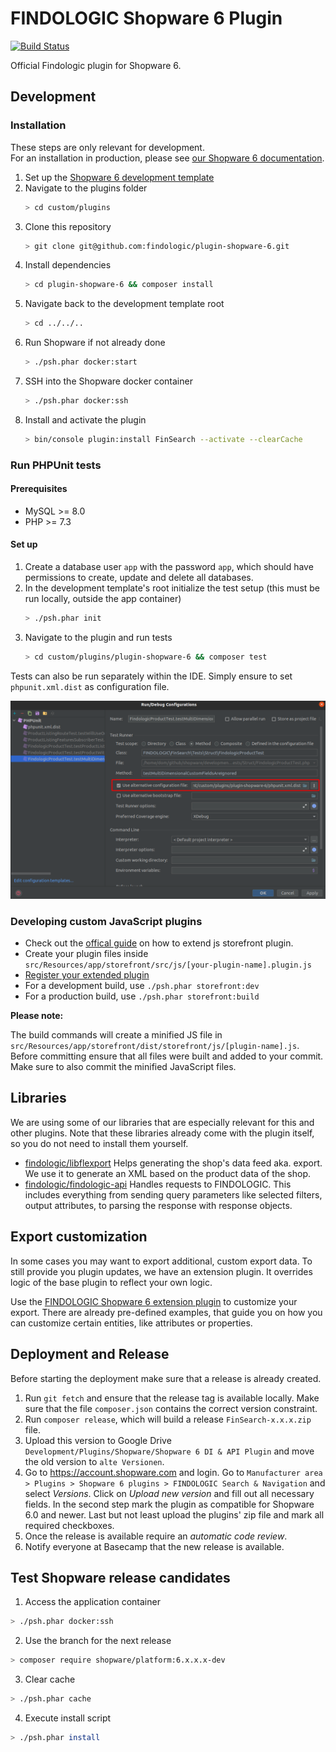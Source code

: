 # FINDOLOGIC Shopware 6 Plugin

[![Build Status](https://github.com/findologic/plugin-shopware-6/workflows/PHPUnit/badge.svg?branch=main)](https://github.com/findologic/plugin-shopware-6/actions)

Official Findologic plugin for Shopware 6.

## Development

### Installation

These steps are only relevant for development.  
For an installation in production, please see [our Shopware 6 documentation](https://docs.findologic.com/doku.php?id=integration_documentation:plugin:en:integration:shopware_6).

1. Set up the [Shopware 6 development template](https://developer.shopware.com/docs/guides/installation/docker)
2. Navigate to the plugins folder
   ```bash
   > cd custom/plugins
   ```
3. Clone this repository
   ```bash
   > git clone git@github.com:findologic/plugin-shopware-6.git
   ```
4. Install dependencies
   ```bash
   > cd plugin-shopware-6 && composer install
   ```
5. Navigate back to the development template root
   ```bash
   > cd ../../..
   ```
6. Run Shopware if not already done
   ```bash
   > ./psh.phar docker:start
   ```
7. SSH into the Shopware docker container
   ```bash
   > ./psh.phar docker:ssh
   ```
8. Install and activate the plugin
   ```bash
   > bin/console plugin:install FinSearch --activate --clearCache
   ```

### Run PHPUnit tests

#### Prerequisites

* MySQL >= 8.0
* PHP >= 7.3

#### Set up

1. Create a database user `app` with the password `app`, which should have permissions to create,
   update and delete all databases.
2. In the development template's root initialize the test setup (this must be run locally, outside the app container)
   ```bash
   > ./psh.phar init
   ```
3. Navigate to the plugin and run tests
   ```bash
   > cd custom/plugins/plugin-shopware-6 && composer test
   ```

Tests can also be run separately within the IDE. Simply ensure to set `phpunit.xml.dist` as configuration file.

![PHPUnit configuration](docs/images/phpunit_configuration.png)

### Developing custom JavaScript plugins

- Check out the
  [offical guide](https://docs.shopware.com/en/shopware-platform-dev-en/how-to/extend-core-js-storefront-plugin)
  on how to extend js storefront plugin.
- Create your plugin files inside
  `src/Resources/app/storefront/src/js/[your-plugin-name].plugin.js`
- [Register your extended plugin](https://docs.shopware.com/en/shopware-platform-dev-en/how-to/extend-core-js-storefront-plugin#register-your-extended-plugin)
- For a development build, use `./psh.phar storefront:dev`
- For a production build, use `./psh.phar storefront:build`

**Please note:**

The build commands will create a minified JS file in `src/Resources/app/storefront/dist/storefront/js/[plugin-name].js`.
Before committing ensure that all files were built and added to your commit. Make sure to also commit the minified
JavaScript files.

## Libraries

We are using some of our libraries that are especially relevant for this and other plugins.
Note that these libraries already come with the plugin itself, so you do not need to
install them yourself.

* [findologic/libflexport](https://github.com/findologic/libflexport) Helps generating
 the shop's data feed aka. export. We use it to generate an XML based on the product data
 of the shop.
* [findologic/findologic-api](https://github.com/findologic/findologic-api) Handles requests
 to FINDOLOGIC. This includes everything from sending query parameters like selected filters,
 output attributes, to parsing the response with response objects.

## Export customization

In some cases you may want to export additional, custom export data. To still provide you
plugin updates, we have an extension plugin. It overrides logic of the base plugin to reflect
your own logic.

Use the [FINDOLOGIC Shopware 6 extension plugin](https://github.com/findologic/plugin-shopware-6-extension) to customize your export. There are already pre-defined examples, that
guide you on how you can customize certain entities, like attributes or properties.

## Deployment and Release
Before starting the deployment make sure that a release is already created.

1. Run `git fetch` and ensure that the release tag is available locally. Make sure
 that the file `composer.json` contains the correct version constraint.
1. Run `composer release`, which will build a release `FinSearch-x.x.x.zip` file.
1. Upload this version to Google Drive `Development/Plugins/Shopware/Shopware 6 DI & API Plugin` and move the old
 version to `alte Versionen`.
1. Go to https://account.shopware.com and login. Go to
 `Manufacturer area > Plugins > Shopware 6 plugins > FINDOLOGIC Search & Navigation` and select *Versions*. Click
 on *Upload new version* and fill out all necessary fields. In the second step mark the plugin as compatible
 for Shopware 6.0 and newer. Last but not least upload the plugins' zip file and mark all
 required checkboxes.
1. Once the release is available require an *automatic code review*.
1. Notify everyone at Basecamp that the new release is available.

## Test Shopware release candidates

1. Access the application container
  ```bash
  > ./psh.phar docker:ssh
  ```
2. Use the branch for the next release
  ```bash
  > composer require shopware/platform:6.x.x.x-dev
  ```
3. Clear cache
  ```bash
  > ./psh.phar cache
  ```
4. Execute install script
  ```bash
  > ./psh.phar install
  ```
